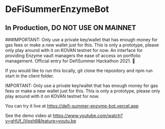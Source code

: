 # DeFiSummerEnzymeBot
## In Production, DO NOT USE ON MAINNET

###IMPORTANT: Only use a private key/wallet that has enough money for gas fees or make a new wallet just for this. This is only a prototype, please only play around with it on KOVAN testnet for now.
An interface for providing Enzyme vault managers the ease of access on portfolio management. Official entry for DefiSummer Hackathon 2021. 🤖


If you would like to run this locally, git clone the repository and npm run start in the client folder.

IMPORTANT: Only use a private key/wallet that has enough money for gas fees or make a new wallet just for this. This is only a prototype, please only play around with it on KOVAN testnet for now.

You can try it live at https://defi-summer-enzyme-bot.vercel.app

See the demo video at https://www.youtube.com/watch?v=gHUf_IVpsh8&feature=youtu.be
